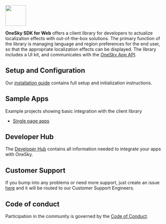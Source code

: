 <img src="https://github.com/onesky/onesky-for-web/blob/screenshots/screenshots/onesky-saas.png?raw=true" height="65" />

**OneSky SDK for Web** offers a client library for developers to actualize localization effects with out-of-the-box solutions. The primary function of the library is managing language and region preferences for the end user, so that the appropriate localization effects can be displayed. The library includes a UI kit, and communicates with the [OneSky App API](https://developers.onesky.app/reference).

## Setup and Configuration
Our [installation guide](https://developers.onesky.app/docs/web-installation) contains full setup and initialization instructions.

## Sample Apps
Example projects showing basic integration with the client library
- [Single page apps](https://github.com/onesky/onesky-for-web/tree/master/examples)

## Developer Hub
The [Developer Hub](https://developers.onesky.app) contains all information needed to integrate your apps with OneSky.

## Customer Support
If you bump into any problems or need more support, just create an issue [here](https://github.com/onesky/onesky-for-ios/issues) and it will be routed to our Customer Support Engineers.

## Code of conduct
Participation in the community is governed by the [Code of Conduct](code-of-conduct.md).
